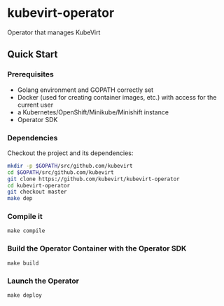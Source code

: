 # kubevirt-operator
Operator that manages KubeVirt

## Quick Start

### Prerequisites

- Golang environment and GOPATH correctly set
- Docker (used for creating container images, etc.) with access for the current user
- a Kubernetes/OpenShift/Minikube/Minishift instance
- Operator SDK

### Dependencies

Checkout the project and its dependencies:

```bash
mkdir -p $GOPATH/src/github.com/kubevirt
cd $GOPATH/src/github.com/kubevirt
git clone https://github.com/kubevirt/kubevirt-operator
cd kubevirt-operator
git checkout master
make dep
```

### Compile it
```make compile```

### Build the Operator Container with the Operator SDK
```make build```

### Launch the Operator
```make deploy```

